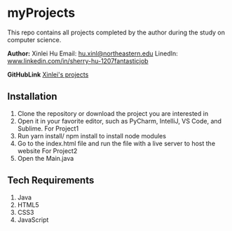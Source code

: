 # myProjects

This repo contains all projects completed by the author during the study on computer science.

**Author:**
Xinlei Hu
Email: hu.xinl@northeastern.edu
LinedIn: www.linkedin.com/in/sherry-hu-1207fantasticjob

**GitHubLink**
[Xinlei's projects](https://github.com/XinleiSherry/myProjects)

## Installation

1. Clone the repository or download the project you are interested in
2. Open it in your favorite editor, such as PyCharm, IntelliJ, VS Code, and Sublime.
   For Project1
3. Run yarn install/ npm install to install node modules
4. Go to the index.html file and run the file with a live server to host the website
   For Project2
5. Open the Main.java

## Tech Requirements

1. Java
2. HTML5
3. CSS3
4. JavaScript
